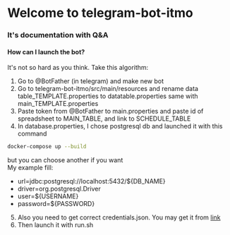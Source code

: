 # Welcome to telegram-bot-itmo

### It's documentation with Q&A

#### How can I launch the bot?

It's not so hard as you think. Take this algorithm:

1) Go to @BotFather (in telegram) and make new bot
2) Go to telegram-bot-itmo/src/main/resources and rename data
   table_TEMPLATE.properties to datatable.properties
   same with main_TEMPLATE.properties
3) Paste token from @BotFather to main.properties and paste id of spreadsheet to MAIN_TABLE, and link to SCHEDULE_TABLE
4) In database.properties, I chose postgresql db and launched it with this command 
```bash
docker-compose up --build
```
 but you can choose another if you want
   <br/>
   My example fill:

* url=jdbc:postgresql://localhost:5432/${DB_NAME}
* driver=org.postgresql.Driver
* user=${USERNAME}
* password=${PASSWORD}
5) Also you need to get correct credentials.json. You may get it from [link](https://developers.google.com/sheets/api/quickstart/java)
6) Then launch it with run.sh 
